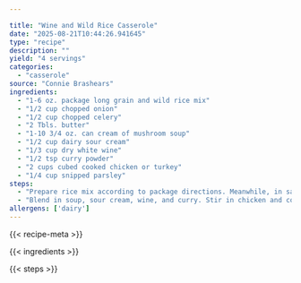 ```yaml
---

title: "Wine and Wild Rice Casserole"
date: "2025-08-21T10:44:26.941645"
type: "recipe"
description: ""
yield: "4 servings"
categories:
  - "casserole"
source: "Connie Brashears"
ingredients:
  - "1-6 oz. package long grain and wild rice mix"
  - "1/2 cup chopped onion"
  - "1/2 cup chopped celery"
  - "2 Tbls. butter"
  - "1-10 3/4 oz. can cream of mushroom soup"
  - "1/2 cup dairy sour cream"
  - "1/3 cup dry white wine"
  - "1/2 tsp curry powder"
  - "2 cups cubed cooked chicken or turkey"
  - "1/4 cup snipped parsley"
steps:
  - "Prepare rice mix according to package directions. Meanwhile, in saucepan cook onion and celery in butter till tender but not brown."
  - "Blend in soup, sour cream, wine, and curry. Stir in chicken and cooked rice; turn into 12 x 7 1/2 x 2 inch baking dish. Bake,"
allergens: ['dairy']
---
```


{{< recipe-meta >}}

{{< ingredients >}}

{{< steps >}}
